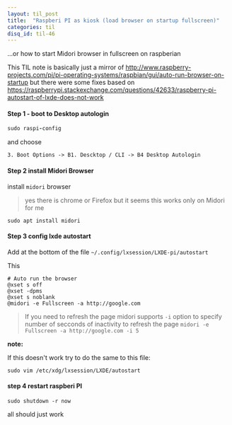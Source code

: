 ```yaml
---
layout: til_post
title:  "Raspberi PI as kiosk (load browser on startup fullscreen)"
categories: til
disq_id: til-46
---
```


...or how to start Midori browser in fullscreen on raspberian


This TIL note is basically just a mirror of
<http://www.raspberry-projects.com/pi/pi-operating-systems/raspbian/gui/auto-run-browser-on-startup>
but there were some fixes based on
<https://raspberrypi.stackexchange.com/questions/42633/raspberry-pi-autostart-of-lxde-does-not-work>


#### Step 1 - boot to Desktop autologin


```ruby
sudo raspi-config
```

and choose

```
3. Boot Options -> B1. Descktop / CLI -> B4 Desktop Autologin
```

#### Step 2 install Midori Browser

install `midori` browser 

> yes there is chrome or Firefox but it seems this works only on Midori for me

`sudo apt install midori`


#### Step 3 config lxde autostart

Add at the bottom of the file `~/.config/lxsession/LXDE-pi/autostart`

This

```
# Auto run the browser
@xset s off
@xset -dpms
@xset s noblank
@midori -e Fullscreen -a http://google.com
```

> If you need to refresh the page midori supports `-i` option to specify
> number of secconds of inactivity to refresh the page `midori -e Fullscreen -a http://google.com -i 5`


**note:**

If this doesn't work try to do the same to this file:

```
sudo vim /etc/xdg/lxsession/LXDE/autostart 
```

#### step 4 restart raspberi PI

`sudo shutdown -r now`


all should just work
